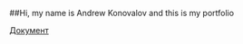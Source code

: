 ##Hi, my name is Andrew Konovalov and this is my portfolio





[Документ](templates/ux_audit.docx)
